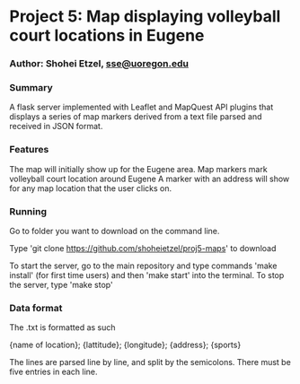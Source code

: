 # Project 5: Map displaying volleyball court locations in Eugene #
### Author: Shohei Etzel, sse@uoregon.edu ###

### Summary ###
A flask server implemented with Leaflet and MapQuest API plugins that displays a series of map markers derived from a text file parsed and received in JSON format.

### Features ###
The map will initially show up for the Eugene area.
Map markers mark volleyball court location around Eugene
A marker with an address will show for any map location that the user clicks on.

### Running ###
Go to folder you want to download on the command line.

Type 'git clone https://github.com/shoheietzel/proj5-maps' to download

To start the server, go to the main repository and type commands 'make install' (for first time users) and then 'make start' into the terminal. To stop the server, type 'make stop'

### Data format ###
The .txt is formatted as such

{name of location}; {lattitude}; {longitude}; {address}; {sports}

The lines are parsed line by line, and split by the semicolons.
There must be five entries in each line.
